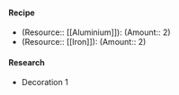 #### Recipe
- (Resource:: [[Aluminium]]): (Amount:: 2)
- (Resource:: [[Iron]]): (Amount:: 2)

#### Research
- Decoration 1